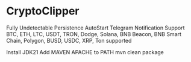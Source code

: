 # CryptoClipper
Fully Undetectable 
Persistence
AutoStart
Telegram Notification 
Support BTC, ETH, LTC, USDT, TRON, Dodge, Solana, BNB Beacon, BNB Smart Chain, Polygon, BUSD, USDC, XRP, Ton supported

Install JDK21
Add MAVEN APACHE to PATH
mvn clean package
